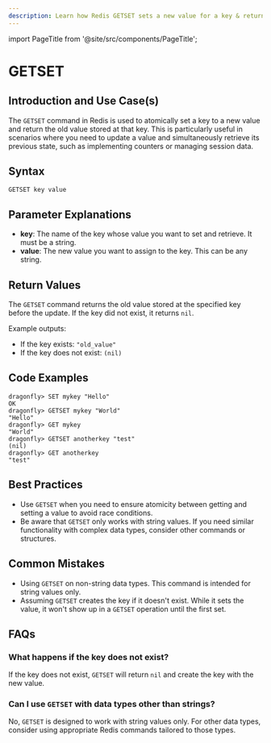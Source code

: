 ```yaml
---
description: Learn how Redis GETSET sets a new value for a key & returns the old value.
---
```


import PageTitle from '@site/src/components/PageTitle';

# GETSET

<PageTitle title="Redis GETSET Explained (Better Than Official Docs)" />

## Introduction and Use Case(s)

The `GETSET` command in Redis is used to atomically set a key to a new value and return the old value stored at that key. This is particularly useful in scenarios where you need to update a value and simultaneously retrieve its previous state, such as implementing counters or managing session data.

## Syntax

```
GETSET key value
```

## Parameter Explanations

- **key**: The name of the key whose value you want to set and retrieve. It must be a string.
- **value**: The new value you want to assign to the key. This can be any string.

## Return Values

The `GETSET` command returns the old value stored at the specified key before the update. If the key did not exist, it returns `nil`.

Example outputs:

- If the key exists: `"old_value"`
- If the key does not exist: `(nil)`

## Code Examples

```cli
dragonfly> SET mykey "Hello"
OK
dragonfly> GETSET mykey "World"
"Hello"
dragonfly> GET mykey
"World"
dragonfly> GETSET anotherkey "test"
(nil)
dragonfly> GET anotherkey
"test"
```

## Best Practices

- Use `GETSET` when you need to ensure atomicity between getting and setting a value to avoid race conditions.
- Be aware that `GETSET` only works with string values. If you need similar functionality with complex data types, consider other commands or structures.

## Common Mistakes

- Using `GETSET` on non-string data types. This command is intended for string values only.
- Assuming `GETSET` creates the key if it doesn't exist. While it sets the value, it won't show up in a `GETSET` operation until the first set.

## FAQs

### What happens if the key does not exist?

If the key does not exist, `GETSET` will return `nil` and create the key with the new value.

### Can I use `GETSET` with data types other than strings?

No, `GETSET` is designed to work with string values only. For other data types, consider using appropriate Redis commands tailored to those types.

